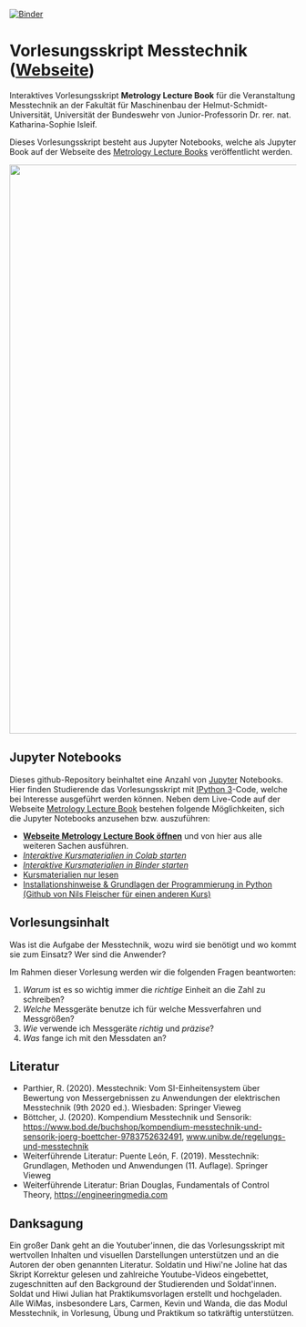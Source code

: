 [![Binder](https://mybinder.org/badge_logo.svg)](https://mybinder.org/v2/gh/Kisleif/mtbook/HEAD)

# Vorlesungsskript Messtechnik ([Webseite](https://kisleif.github.io/mtbook/intro.html))
Interaktives Vorlesungsskript **Metrology Lecture Book** für die Veranstaltung Messtechnik an der Fakultät für Maschinenbau der Helmut-Schmidt-Universität, Universität der Bundeswehr von Junior-Professorin Dr. rer. nat. Katharina-Sophie Isleif.

Dieses Vorlesungsskript besteht aus Jupyter Notebooks, welche als Jupyter Book auf der Webseite des [Metrology Lecture Books](https://kisleif.github.io/mtbook/intro.html) veröffentlicht werden. 

<div>
<img src="content/draw/mt.png" width="1000"/>
</div>

## Jupyter Notebooks
Dieses github-Repository beinhaltet eine Anzahl von [Jupyter](https://jupyter.org/) Notebooks. Hier finden Studierende das Vorlesungsskript mit [IPython 3](http://ipython.org/)-Code, welche bei Interesse ausgeführt werden können. Neben dem Live-Code auf der Webseite [Metrology Lecture Book](https://kisleif.github.io/mtbook/intro.html) bestehen folgende Möglichkeiten, sich die Jupyter Notebooks anzusehen bzw. auszuführen:

- [**Webseite Metrology Lecture Book öffnen**](https://kisleif.github.io/mtbook/intro.html) und von hier aus alle weiteren Sachen ausführen.
- [*Interaktive Kursmaterialien in Colab starten*](https://mybinder.org/v2/gh/Kisleif/messtechnik-lecture/HEAD?filepath=00_Inhalt.ipynb)
- [*Interaktive Kursmaterialien in Binder starten*](https://mybinder.org/v2/gh/Kisleif/mtbook/HEAD)
- [Kursmaterialien nur lesen](https://nbviewer.org/github/Kisleif/mtbook/tree/main/content/)
- [Installationshinweise & Grundlagen der Programmierung in Python (Github von Nils Fleischer für einen anderen Kurs)](https://nbviewer.jupyter.org/github/nilsleiffischer/python-course/blob/master/setup.ipynb)

## Vorlesungsinhalt
Was ist die Aufgabe der Messtechnik, wozu wird sie benötigt und wo kommt sie zum Einsatz? Wer sind die Anwender?

Im Rahmen dieser Vorlesung werden wir die folgenden Fragen beantworten:
1. *Warum* ist es so wichtig immer die *richtige* Einheit an die Zahl zu schreiben?
2. *Welche* Messgeräte benutze ich für welche Messverfahren und Messgrößen? 
3. *Wie* verwende ich Messgeräte *richtig* und *präzise*? 
4. *Was* fange ich mit den Messdaten an?

## Literatur
* Parthier, R. (2020). Messtechnik: Vom SI-Einheitensystem über Bewertung von Messergebnissen zu Anwendungen der elektrischen Messtechnik (9th 2020 ed.). Wiesbaden: Springer Vieweg
* Böttcher, J. (2020). Kompendium Messtechnik und Sensorik: https://www.bod.de/buchshop/kompendium-messtechnik-und-sensorik-joerg-boettcher-9783752632491, www.unibw.de/regelungs-und-messtechnik
* Weiterführende Literatur: Puente León, F. (2019). Messtechnik: Grundlagen, Methoden und Anwendungen (11. Auflage). Springer Vieweg
* Weiterführende Literatur: Brian Douglas, Fundamentals of Control Theory, https://engineeringmedia.com

## Danksagung
Ein großer Dank geht an die Youtuber'innen, die das Vorlesungsskript mit wertvollen Inhalten und visuellen Darstellungen unterstützen und an die Autoren der oben genannten Literatur. 
Soldatin und Hiwi'ne Joline hat das Skript Korrektur gelesen und zahlreiche Youtube-Videos eingebettet, zugeschnitten auf den Background der Studierenden und Soldat'innen. 
Soldat und Hiwi Julian hat Praktikumsvorlagen erstellt und hochgeladen. 
Alle WiMas, insbesondere Lars, Carmen, Kevin und Wanda, die das Modul Messtechnik, in Vorlesung, Übung und Praktikum so tatkräftig unterstützen.
